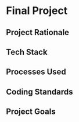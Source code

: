 # Final Project

## Project Rationale

## Tech Stack

## Processes Used

## Coding Standards

## Project Goals

